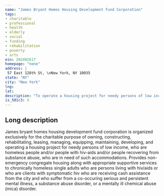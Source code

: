 ```yaml
---
name: "James Bryant Homes Housing Development Fund Corporation"
tags:
- charitable
- professional
- health
- elderly
- social
- funding
- rehabilitation
- poverty
- arts
ein: 202402617
homepage: "none"
address: |
 57 East 128th St, \nNew York, NY 10035
state: "NY"
city: "New York"
lng: 
lat: 
description: "To operate a housing project for needy persons of low income, who are homeless people and/or people with hiv-aids and/or people recovering from substance abuse, who are in need of such accommodations. "
is_501c3: X
---
```


## Long description

James bryant homes housing development fund corporation is organized exclusively for the charitable purpose of owning, constructing, rehabilitating, leasing, managing, equipping, maintaining, developing, and operating a housing project for needy persons of low income, who are homeless people and/or people with hiv-aids and/or people recovering from substance abuse, who are in need of such accommodations. Provides non-emergency congregate housing along with appropriate supportive services to chronically homeless single adults who are persons living with hiv/aids or who are clients with symptomatic hiv who are receiving cash assistance from the city and who suffer from a co-occuring serious and persistent mental illness, a substance abuse disorder, or a mentally ill chemical abuse (mica) disorder. 
